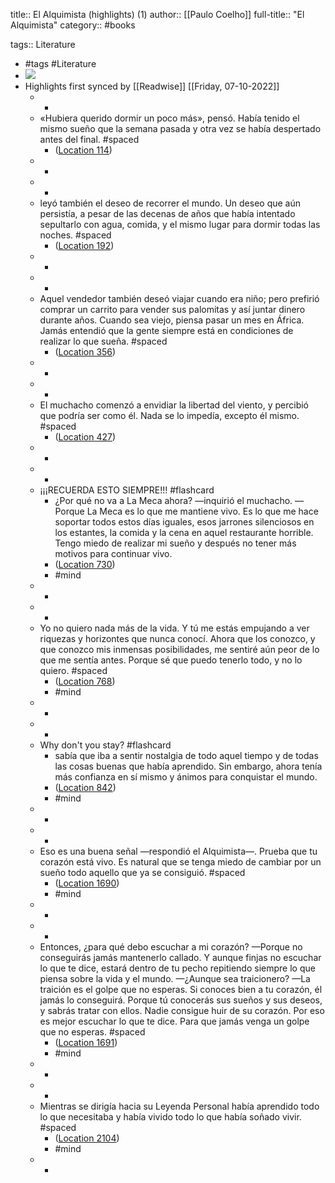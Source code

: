 title:: El Alquimista (highlights) (1)
author:: [[Paulo Coelho]]
full-title:: "El Alquimista"
category:: #books

tags:: Literature

- #tags #Literature
- ![](https://images-na.ssl-images-amazon.com/images/I/512XgUw219L._SL200_.jpg)
- Highlights first synced by [[Readwise]] [[Friday, 07-10-2022]]
	- -
	- «Hubiera querido dormir un poco más», pensó. Había tenido el mismo sueño que la semana pasada y otra vez se había despertado antes del final. #spaced
		- ([Location 114](https://readwise.io/to_kindle?action=open&asin=B00CSJYYO4&location=114))
	- -
	- -
	- leyó también el deseo de recorrer el mundo. Un deseo que aún persistía, a pesar de las decenas de años que había intentado sepultarlo con agua, comida, y el mismo lugar para dormir todas las noches. #spaced
		- ([Location 192](https://readwise.io/to_kindle?action=open&asin=B00CSJYYO4&location=192))
	- -
	- -
	- Aquel vendedor también deseó viajar cuando era niño; pero prefirió comprar un carrito para vender sus palomitas y así juntar dinero durante años. Cuando sea viejo, piensa pasar un mes en África. Jamás entendió que la gente siempre está en condiciones de realizar lo que sueña. #spaced
		- ([Location 356](https://readwise.io/to_kindle?action=open&asin=B00CSJYYO4&location=356))
	- -
	- -
	- El muchacho comenzó a envidiar la libertad del viento, y percibió que podría ser como él. Nada se lo impedía, excepto él mismo. #spaced
		- ([Location 427](https://readwise.io/to_kindle?action=open&asin=B00CSJYYO4&location=427))
	- -
	- -
	- ¡¡¡RECUERDA ESTO SIEMPRE!!! #flashcard
		- ¿Por qué no va a La Meca ahora? —inquirió el muchacho. —Porque La Meca es lo que me mantiene vivo. Es lo que me hace soportar todos estos días iguales, esos jarrones silenciosos en los estantes, la comida y la cena en aquel restaurante horrible. Tengo miedo de realizar mi sueño y después no tener más motivos para continuar vivo.
		- ([Location 730](https://readwise.io/to_kindle?action=open&asin=B00CSJYYO4&location=730))
		- #mind
	- -
	- -
	- Yo no quiero nada más de la vida. Y tú me estás empujando a ver riquezas y horizontes que nunca conocí. Ahora que los conozco, y que conozco mis inmensas posibilidades, me sentiré aún peor de lo que me sentía antes. Porque sé que puedo tenerlo todo, y no lo quiero. #spaced
		- ([Location 768](https://readwise.io/to_kindle?action=open&asin=B00CSJYYO4&location=768))
		- #mind
	- -
	- -
	- Why don't you stay? #flashcard
		- sabía que iba a sentir nostalgia de todo aquel tiempo y de todas las cosas buenas que había aprendido. Sin embargo, ahora tenía más confianza en sí mismo y ánimos para conquistar el mundo.
		- ([Location 842](https://readwise.io/to_kindle?action=open&asin=B00CSJYYO4&location=842))
		- #mind
	- -
	- -
	- Eso es una buena señal —respondió el Alquimista—. Prueba que tu corazón está vivo. Es natural que se tenga miedo de cambiar por un sueño todo aquello que ya se consiguió. #spaced
		- ([Location 1690](https://readwise.io/to_kindle?action=open&asin=B00CSJYYO4&location=1690))
		- #mind
	- -
	- -
	- Entonces, ¿para qué debo escuchar a mi corazón? —Porque no conseguirás jamás mantenerlo callado. Y aunque finjas no escuchar lo que te dice, estará dentro de tu pecho repitiendo siempre lo que piensa sobre la vida y el mundo. —¿Aunque sea traicionero? —La traición es el golpe que no esperas. Si conoces bien a tu corazón, él jamás lo conseguirá. Porque tú conocerás sus sueños y sus deseos, y sabrás tratar con ellos. Nadie consigue huir de su corazón. Por eso es mejor escuchar lo que te dice. Para que jamás venga un golpe que no esperas. #spaced
		- ([Location 1691](https://readwise.io/to_kindle?action=open&asin=B00CSJYYO4&location=1691))
		- #mind
	- -
	- -
	- Mientras se dirigía hacia su Leyenda Personal había aprendido todo lo que necesitaba y había vivido todo lo que había soñado vivir. #spaced
		- ([Location 2104](https://readwise.io/to_kindle?action=open&asin=B00CSJYYO4&location=2104))
		- #mind
	- -
